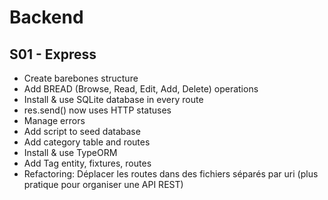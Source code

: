 # Backend

## S01 - Express

- Create barebones structure
- Add BREAD (Browse, Read, Edit, Add, Delete) operations
- Install & use SQLite database in every route
- res.send() now uses HTTP statuses
- Manage errors
- Add script to seed database
- Add category table and routes
- Install & use TypeORM
- Add Tag entity, fixtures, routes
- Refactoring: Déplacer les routes dans des fichiers séparés par uri (plus pratique pour organiser une API REST)
